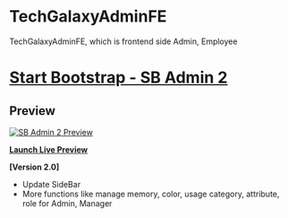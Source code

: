 # TechGalaxyAdminFE
TechGalaxyAdminFE, which is frontend side Admin, Employee

# [Start Bootstrap - SB Admin 2](https://startbootstrap.com/theme/sb-admin-2/)

## Preview

[![SB Admin 2 Preview](https://assets.startbootstrap.com/img/screenshots/themes/sb-admin-2.png)](https://startbootstrap.github.io/startbootstrap-sb-admin-2/)

**[Launch Live Preview](https://startbootstrap.github.io/startbootstrap-sb-admin-2/)**

**[Version 2.0]**
- Update SideBar
- More functions like manage memory, color, usage category, attribute, role for Admin, Manager
